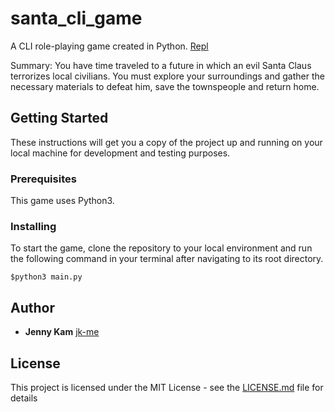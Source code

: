# santa_cli_game

A CLI role-playing game created in Python. [Repl](https://repl.it/@jkam17/santacligame)

Summary: You have time traveled to a future in which an evil Santa Claus terrorizes local civilians. You must explore your surroundings and gather the necessary materials to defeat him, save the townspeople and return home.

## Getting Started

These instructions will get you a copy of the project up and running on your local machine for development and testing purposes.

### Prerequisites

This game uses Python3.

### Installing

To start the game, clone the repository to your local environment and run the following command in your terminal after navigating to its root directory.

```
$python3 main.py
```

## Author

* **Jenny Kam**
 [jk-me](https://github.com/jk-me)

## License

This project is licensed under the MIT License - see the [LICENSE.md](LICENSE.md) file for details

